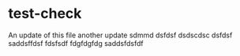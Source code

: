 # test-check

An update of this file
another update
sdmmd
dsfdsf
dsdscdsc
dsfdsf
saddsffdsf
fdsfsdf
fdgfdgfdg
saddsfdsfdf
